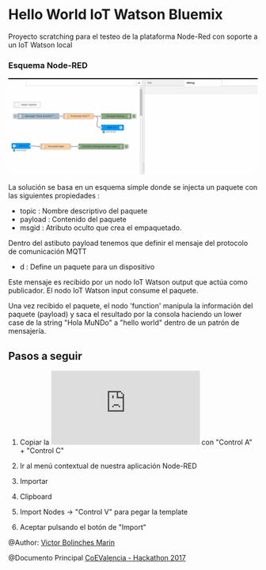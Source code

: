 # Hello World IoT Watson Bluemix
Proyecto scratching para el testeo de la plataforma Node-Red con soporte a un IoT Watson local

### Esquema Node-RED

![](https://github.com/vicboma1/HelloWorldIoTWatsonBluemix/blob/master/assets/_toLowerCaseIoT.gif)

La solución se basa en un esquema simple donde se injecta un paquete con las siguientes propiedades :

* topic : Nombre descriptivo del paquete
* payload : Contenido del paquete
* msgid : Atributo oculto que crea el empaquetado.

Dentro del astibuto payload tenemos que definir el mensaje del protocolo de comunicación MQTT

* d : Define un paquete para un dispositivo


Este mensaje es recibido por un nodo IoT Watson output que actúa como publicador.
El nodo IoT Watson input consume el paquete.

Una vez recibido el paquete, el nodo 'function' manipula la información del paquete (payload) y saca el resultado por la consola haciendo un lower case de la string "Hola MuNDo" a "hello world" dentro de un patrón de mensajería.


## Pasos a seguir
1.   Copiar la ![Plantilla txt](https://raw.githubusercontent.com/vicboma1/HelloWorldIoTWatsonBluemix/master/assets/_helloWorldIoT.txt) con "Control A" + "Control C"

2.   Ir al menú contextual de nuestra aplicación Node-RED

3.   Importar

4.   Clipboard

5.   Import Nodes -> "Control V" para pegar la template

6.   Aceptar pulsando el botón de "Import"


@Author: [Victor Bolinches Marin](https://github.com/vicboma1)  

@Documento Principal  [CoEValencia - Hackathon 2017](https://github.com/CoEValencia/Hackathon_2017)
